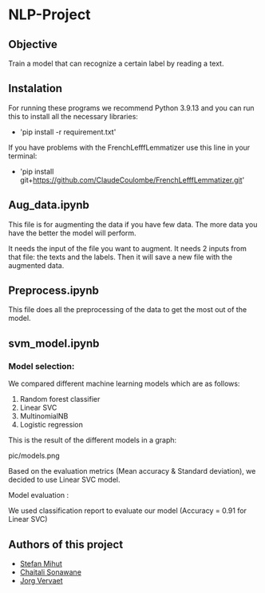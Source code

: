 # NLP-Project

## Objective

Train a model that can recognize a certain label by reading a text.

## Instalation

For running these programs we recommend Python 3.9.13 and you can run this to install all the necessary libraries:
- 'pip install -r requirement.txt'

If you have problems with the FrenchLefffLemmatizer use this line in your terminal:
- 'pip install git+https://github.com/ClaudeCoulombe/FrenchLefffLemmatizer.git'




## Aug_data.ipynb

This file is for augmenting the data if you have few data. The more data you have the better the model will perform.

It needs the input of the file you want to augment.
It needs 2 inputs from that file: the texts and the labels.
Then it will save a new file with the augmented data.

## Preprocess.ipynb

This file does all the preprocessing of the data to get the most out of the model.

## svm_model.ipynb

### Model selection:

We compared different machine learning models which are as follows:

1. Random forest classifier
2. Linear SVC
3. MultinomialNB
4. Logistic regression

This is the result of the different models in a graph:

pic/models.png


Based on the evaluation metrics (Mean accuracy & Standard deviation), we decided to use Linear SVC model.

Model evaluation :

We used classification report to evaluate our model (Accuracy = 0.91 for Linear SVC)

## Authors of this project

* [Stefan Mihut](https://github.com/StefanMihut)
* [Chaitali Sonawane](https://github.com/Chaitali1290)
* [Jorg Vervaet](https://github.com/JorgVervaet)


